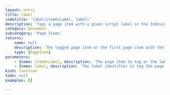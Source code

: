 ```yaml
---
layout: entry
title: label
codetitle: 'label(itemOrLabel, label)'
description: 'Tags a page item with a given script label in the InDesign Script Label panel (`Window -> Utilities -> Script Label`). If only one argument is given, `label()` returns the first item that is tagged with the given label. Use this instead of `labels()`, when you know you just have one thing with that label and don''t want to deal with a single-element array.'
category: Document
subcategory: 'Page Items'
returns:
    name: null
    description: 'The tagged page item or the first page item with the given label.'
    type: [PageItem]
parameters:
    - {name: itemOrLabel, description: 'The page item to tag or the label identifier to search for.', optional: false, type: [String, PageItem]}
    - {name: label, description: 'The label identifier to tag the page item with.', optional: false, type: [String]}
kind: function
todo: null
examples: []

---
```

